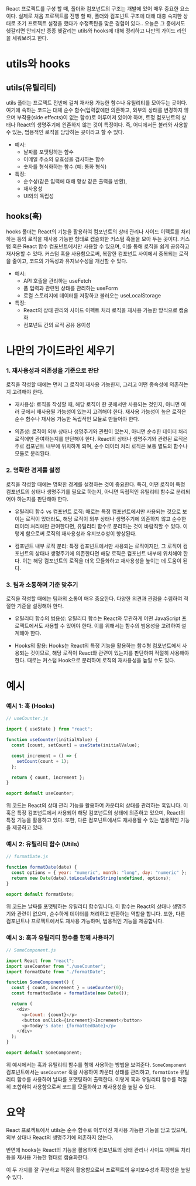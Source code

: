 <!-- @format -->

React 프로젝트를 구성 할 때, 폴더와 컴포넌트의 구조는 개발에 있어 매우 중요한 요소이다.
실제로 처음 프로젝트를 진행 할 때, 폴더와 컴포넌트 구조에 대해 대충 숙지한 상태로 초기 프로젝트 설정을 했다가 수정폭탄을 맞은 경험이 있다..
오늘은 그 중에서도 헷갈리면 안되지만 종종 헷갈리는 utils와 hooks에 대해 정리하고 나만의 가이드 라인을 세워보려고 한다.

# utils와 hooks

## utils(유틸리티)

utils 폴더는 프로젝트 전반에 걸쳐 재사용 가능한 함수나 유틸리티를 모아두는 곳이다.
여기에 속하는 코드는 대체 순수 함수(입력값에만 의존하고, 외부의 상태를 변경하지 않으며 부작용(side effects)이 없는 함수)로 이루어져 있어야 하며, 트정 컴포넌트의 상태나 React의 생명주기에 읜존하지 않는 것이 특징이다.
즉, 어디에서든 불러와 사용할 수 있는, 범용적인 로직을 담당하는 곳이라고 할 수 있다.

- 예시:
  - 날짜를 포맷팅하는 함수
  - 이메일 주소의 유효성을 검사하는 함수
  - 숫자를 형식화하는 함수 (예: 통화 형식)
- 특징:
  - 순수성(같은 입력에 대해 항상 같은 출력을 반환),
  - 재사용성
  - UI와의 독립성

## hooks(훅)

hooks 폴더는 React의 기능을 활용하여 컴포넌트의 상태 관리나 사이드 이펙트를 처리하는 등의 로직을 재사용 가능한 형태로 캡슐화한 커스텀 훅들을 모아 두는 곳이다.
커스텀 훅은 React 함수 컴포넌트에서만 사용할 수 있으며, 이를 통해 로직을 쉽게 공유하고 재사용할 수 있다.
커스텀 훅을 사용함으로써, 복잡한 컴포넌트 사이에서 중복되는 로직을 줄이고, 코드의 가독성과 유지보수성을 개선할 수 있다.

- 예시:
  - API 호출을 관리하는 useFetch
  - 폼 입력과 관련된 상태를 관리하는 useForm
  - 로컬 스토리지에 데이터를 저장하고 불러오는 useLocalStorage
- 특징:
  - React의 상태 관리와 사이드 이펙트 처리 로직을 재사용 가능한 방식으로 캡슐화
  - 컴포넌트 간의 로직 공유 용이성

# 나만의 가이드라인 세우기

### 1. 재사용성과 의존성을 기준으로 판단

로직을 작성할 때에는 먼저 그 로직이 재사용 가능한지, 그리고 어떤 종속성에 의존하는지 고려해야 한다.

- 재사용성:
  로직을 작성할 때, 해당 로직이 한 곳에서만 사용되는 것인지, 아니면 여러 곳에서 재사용될 가능성이 있는지 고려해야 한다. 재사용 가능성이 높은 로직은 순수 함수나 재사용 가능한 독립적인 모듈로 만들어야 한다.

- 의존성:
  로직이 외부 상태나 생명주기와 관련이 있는지, 아니면 순수한 데이터 처리 로직에만 관여하는지를 판단해야 한다. React의 상태나 생명주기와 관련된 로직은 주로 컴포넌트 내부에 위치하게 되며, 순수 데이터 처리 로직은 보통 별도의 함수나 모듈로 분리된다.

### 2. 명확한 경계를 설정

로직을 작성할 때에는 명확한 경계를 설정하는 것이 중요한다. 특히, 어떤 로직이 특정 컴포넌트의 상태나 생명주기를 필요로 하는지, 아니면 독립적인 유틸리티 함수로 분리되어야 하는지를 판단해야 한다.

- 유틸리티 함수 vs 컴포넌트 로직:
  때로는 특정 컴포넌트에서만 사용되는 것으로 보이는 로직이 있더라도, 해당 로직이 외부 상태나 생명주기에 의존하지 않고 순수한 데이터 처리에만 관여한다면, 유틸리티 함수로 분리하는 것이 바람직할 수 있다. 이렇게 함으로써 로직의 재사용성과 유지보수성이 향상된다.

- 컴포넌트 내부 로직 분리:
  특정 컴포넌트에서만 사용되는 로직이지만, 그 로직이 컴포넌트의 상태나 생명주기에 의존한다면 해당 로직은 컴포넌트 내부에 위치해야 한다. 이는 해당 컴포넌트의 로직을 더욱 모듈화하고 재사용성을 높이는 데 도움이 된다.

### 3. 팀과 소통하며 기준 맞추기

로직을 작성할 때에는 팀과의 소통이 매우 중요한다. 다양한 의견과 관점을 수렴하여 적절한 기준을 설정해야 한다.

- 유틸리티 함수의 범용성:
  유틸리티 함수는 React와 무관하게 어떤 JavaScript 프로젝트에서도 사용할 수 있어야 한다. 이를 위해서는 함수의 범용성을 고려하여 설계해야 한다.

- Hooks의 활용:
  Hooks는 React의 특정 기능을 활용하는 함수형 컴포넌트에서 사용되는 것이므로, 해당 로직이 React와 관련이 있는지를 판단하여 적절히 사용해야 한다. 때로는 커스텀 Hook으로 분리하여 로직의 재사용성을 높일 수도 있다.

# 예시

### 예시 1: 훅 (Hooks)

```javascript
// useCounter.js

import { useState } from "react";

function useCounter(initialValue) {
  const [count, setCount] = useState(initialValue);

  const increment = () => {
    setCount(count + 1);
  };

  return { count, increment };
}

export default useCounter;
```

위 코드는 React의 상태 관리 기능을 활용하여 카운터의 상태를 관리하는 훅입니다. 이 훅은 특정 컴포넌트에서 사용되어 해당 컴포넌트의 상태에 의존하고 있으며, React의 특정 기능을 활용하고 있다. 또한, 다른 컴포넌트에서도 재사용될 수 있는 범용적인 기능을 제공하고 있다.

### 예시 2: 유틸리티 함수 (Utils)

```javascript
// formatDate.js

function formatDate(date) {
  const options = { year: "numeric", month: "long", day: "numeric" };
  return new Date(date).toLocaleDateString(undefined, options);
}

export default formatDate;
```

위 코드는 날짜를 포맷팅하는 유틸리티 함수입니다. 이 함수는 React의 상태나 생명주기와 관련이 없으며, 순수하게 데이터를 처리하고 반환하는 역할을 합니다. 또한, 다른 컴포넌트나 프로젝트에서도 재사용 가능하며, 범용적인 기능을 제공합니다.

### 예시 3: 훅과 유틸리티 함수를 함께 사용하기

```javascript
// SomeComponent.js

import React from "react";
import useCounter from "./useCounter";
import formatDate from "./formatDate";

function SomeComponent() {
  const { count, increment } = useCounter(0);
  const formattedDate = formatDate(new Date());

  return (
    <div>
      <p>Count: {count}</p>
      <button onClick={increment}>Increment</button>
      <p>Today's date: {formattedDate}</p>
    </div>
  );
}

export default SomeComponent;
```

위 예시에서는 훅과 유틸리티 함수를 함께 사용하는 방법을 보여준다. `SomeComponent` 컴포넌트에서는 `useCounter` 훅을 사용하여 카운터 상태를 관리하고, `formatDate` 유틸리티 함수를 사용하여 날짜를 포맷팅하여 출력한다. 이렇게 훅과 유틸리티 함수를 적절히 조합하여 사용함으로써 코드를 모듈화하고 재사용성을 높일 수 있다.

# 요약

React 프로젝트에서 utils는 순수 함수로 이루어진 재사용 가능한 기능을 담고 있으며, 외부 상태나 React의 생명주기에 의존하지 않는다.

반면에 hooks는 React의 기능을 활용하여 컴포넌트의 상태 관리나 사이드 이펙트 처리 등을 재사용 가능한 형태로 캡슐화한다.

이 두 가지를 잘 구분하고 적절히 활용함으로써 프로젝트의 유지보수성과 확장성을 높일 수 있다.
